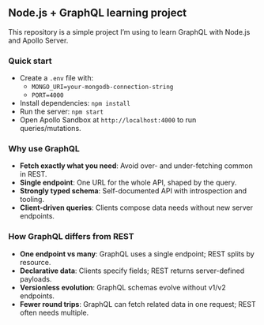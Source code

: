 ## Node.js + GraphQL learning project

This repository is a simple project I’m using to learn GraphQL with Node.js and Apollo Server.

### Quick start

- Create a `.env` file with:
  - `MONGO_URI=your-mongodb-connection-string`
  - `PORT=4000`
- Install dependencies: `npm install`
- Run the server: `npm start`
- Open Apollo Sandbox at `http://localhost:4000` to run queries/mutations.

### Why use GraphQL

- **Fetch exactly what you need**: Avoid over- and under-fetching common in REST.
- **Single endpoint**: One URL for the whole API, shaped by the query.
- **Strongly typed schema**: Self-documented API with introspection and tooling.
- **Client-driven queries**: Clients compose data needs without new server endpoints.

### How GraphQL differs from REST

- **One endpoint vs many**: GraphQL uses a single endpoint; REST splits by resource.
- **Declarative data**: Clients specify fields; REST returns server-defined payloads.
- **Versionless evolution**: GraphQL schemas evolve without v1/v2 endpoints.
- **Fewer round trips**: GraphQL can fetch related data in one request; REST often needs multiple.
